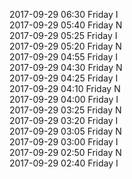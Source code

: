 2017-09-29 06:30 Friday  I  
2017-09-29 05:40 Friday  N  
2017-09-29 05:25 Friday  I  
2017-09-29 05:20 Friday  N  
2017-09-29 04:55 Friday  I  
2017-09-29 04:30 Friday  N  
2017-09-29 04:25 Friday  I  
2017-09-29 04:10 Friday  N  
2017-09-29 04:00 Friday  I  
2017-09-29 03:25 Friday  N  
2017-09-29 03:20 Friday  I  
2017-09-29 03:05 Friday  N  
2017-09-29 03:00 Friday  I  
2017-09-29 02:50 Friday  N  
2017-09-29 02:40 Friday  I  
